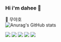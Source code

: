 ### Hi i'm dahee 👋
🌱 무야호</br>
![Anurag's GitHub stats](https://github-readme-stats.vercel.app/api?username=judahee&show_icons=true&theme=radical)
<!--
**judahee/judahee** is a ✨ _special_ ✨ repository because its `README.md` (this file) appears on your GitHub profile.

Here are some ideas to get you started:

- 🔭 I’m currently working on ...
- 🌱 I’m currently learning ...
- 👯 I’m looking to collaborate on ...
- 🤔 I’m looking for help with ...
- 💬 Ask me about ...
- 📫 How to reach me: ...
- 😄 Pronouns: ...
- ⚡ Fun fact: ...
-->

<img src="https://img.shields.io/badge/python-3776AB?style=flat-square&logo=python&logoColor=white"/></a>
<img src="https://img.shields.io/badge/R-3776AB?style=flat-square&logo=R&logoColor=white"/></a>
<img src="https://img.shields.io/badge/C-3776AB?style=flat-square&logo=C&logoColor=white"/></a>
<img src="https://img.shields.io/badge/JS-3776AB?style=flat-square&logo=JavaScript&logoColor=white"/></a>
<img src="https://img.shields.io/badge/html5-3776AB?style=flat-square&logo=HTML5&logoColor=white"/></a>
